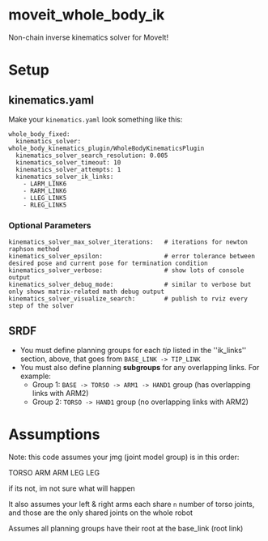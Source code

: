 moveit_whole_body_ik
====================

Non-chain inverse kinematics solver for MoveIt!

# Setup

## kinematics.yaml

Make your ``kinematics.yaml`` look something like this:

```
whole_body_fixed:
  kinematics_solver: whole_body_kinematics_plugin/WholeBodyKinematicsPlugin
  kinematics_solver_search_resolution: 0.005
  kinematics_solver_timeout: 10
  kinematics_solver_attempts: 1
  kinematics_solver_ik_links:
    - LARM_LINK6
    - RARM_LINK6
    - LLEG_LINK5
    - RLEG_LINK5
```

### Optional Parameters

```
kinematics_solver_max_solver_iterations:   # iterations for newton raphson method
kinematics_solver_epsilon:                 # error tolerance between desired pose and current pose for termination condition
kinematics_solver_verbose:                 # show lots of console output 
kinematics_solver_debug_mode:              # similar to verbose but only shows matrix-related math debug output
kinematics_solver_visualize_search:        # publish to rviz every step of the solver
```

## SRDF

 - You must define planning groups for each *tip* listed in the ''ik_links'' section, above, that goes from ``BASE_LINK -> TIP_LINK``
 - You must also define planning **subgroups** for any overlapping links. For example:
   - Group 1: ``BASE -> TORSO -> ARM1 -> HAND1`` group (has overlapping links with ARM2)
   - Group 2: ``TORSO -> HAND1`` group (no overlapping links with ARM2)

# Assumptions

Note: this code assumes your jmg (joint model group) is in this order:

   TORSO
   ARM
   ARM
   LEG
   LEG

if its not, im not sure what will happen
   
It also assumes your left & right arms each share ``n`` number of torso joints, and those are the only shared joints on the whole robot
  
Assumes all planning groups have their root at the base_link (root link)

